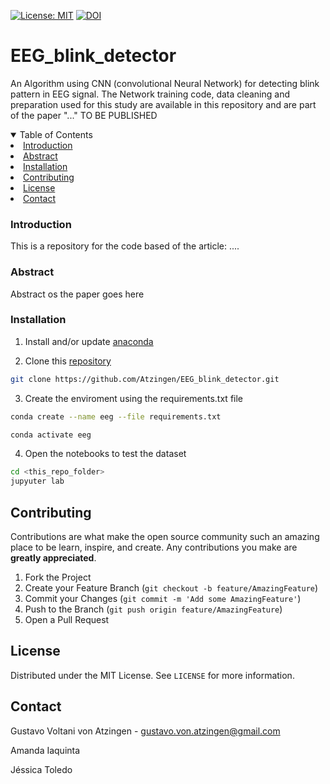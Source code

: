 [![License: MIT](https://img.shields.io/badge/License-MIT-yellow.svg)](https://opensource.org/licenses/MIT)
[![DOI](https://zenodo.org/badge/DOI/10.5281/zenodo.4722445.svg)](https://doi.org/10.5281/zenodo.4722445)

# EEG_blink_detector
An Algorithm using CNN (convolutional Neural Network) for detecting blink pattern in EEG signal. The Network training code, data cleaning and preparation used for this study are available in this repository and are part of the paper "..." TO BE PUBLISHED 

<!-- TABLE OF CONTENTS -->
<details open="open">
  <summary>Table of Contents</summary>
    <li><a href="#introduction">Introduction</a></li>
    <li><a href="#abstract">Abstract</a></li>
    <li><a href="#installation">Installation</a></li>
    <li><a href="#contributing">Contributing</a></li>
    <li><a href="#license">License</a></li>
    <li><a href="#contact">Contact</a></li>
  </ol>
</details>

### Introduction

This is a repository for the code based of the article: ....

### Abstract

Abstract os the paper goes here

### Installation

1. Install and/or update <a href="https://www.anaconda.com/products/individual">anaconda</a>

2. Clone this <a href="https://github.com/Atzingen/EEG_blink_detector">repository</a>

```sh
git clone https://github.com/Atzingen/EEG_blink_detector.git
```

3. Create the enviroment using the requirements.txt file

  ```sh
  conda create --name eeg --file requirements.txt

  conda activate eeg
  ```

4. Open the notebooks to test the dataset
 
  ```sh
  cd <this_repo_folder>
  jupyuter lab
  ```

  <!-- CONTRIBUTING -->
## Contributing

Contributions are what make the open source community such an amazing place to be learn, inspire, and create. Any contributions you make are **greatly appreciated**.

1. Fork the Project
2. Create your Feature Branch (`git checkout -b feature/AmazingFeature`)
3. Commit your Changes (`git commit -m 'Add some AmazingFeature'`)
4. Push to the Branch (`git push origin feature/AmazingFeature`)
5. Open a Pull Request

<!-- LICENSE -->
## License
Distributed under the MIT License. See `LICENSE` for more information.

## Contact

Gustavo Voltani von Atzingen - gustavo.von.atzingen@gmail.com

Amanda Iaquinta

Jéssica Toledo
